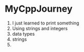 # MyCppJourney

1. I just learned to print something
2. Using strings and integers
3. data types
4. strings
5. 
